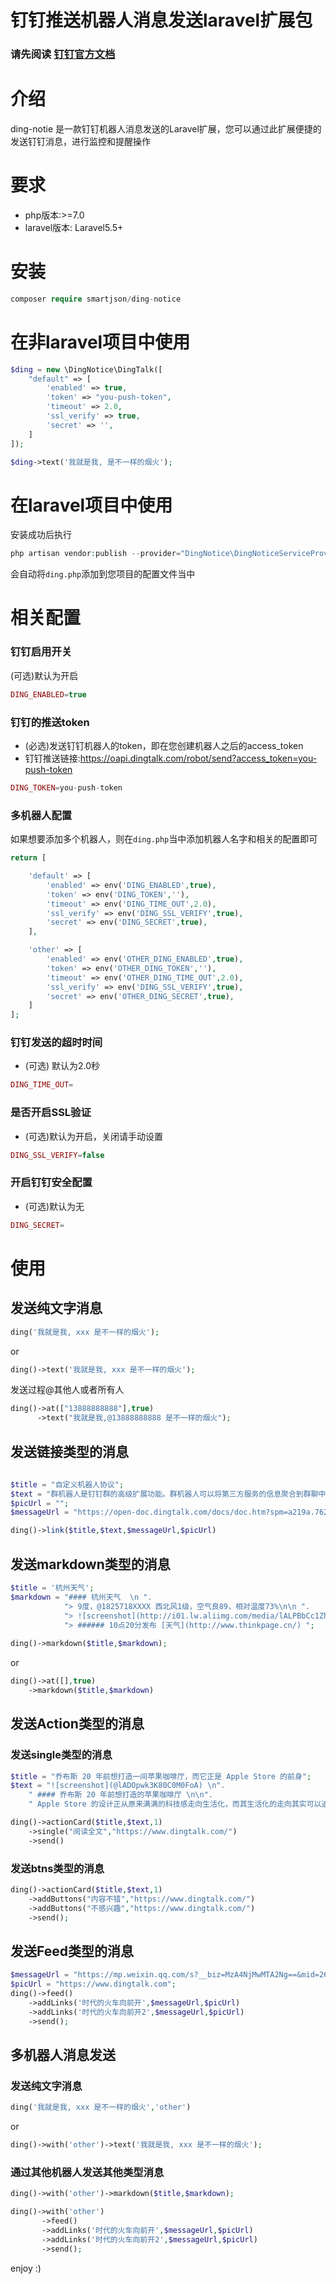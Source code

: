 # 钉钉推送机器人消息发送laravel扩展包

### 请先阅读 [钉钉官方文档](https://open-doc.dingtalk.com/microapp/serverapi2/qf2nxq)


# 介绍
ding-notie 是一款钉钉机器人消息发送的Laravel扩展，您可以通过此扩展便捷的发送钉钉消息，进行监控和提醒操作

# 要求
- php版本:>=7.0
- laravel版本: Laravel5.5+


# 安装

```php
composer require smartjson/ding-notice

```

# 在非laravel项目中使用
```php
$ding = new \DingNotice\DingTalk([
    "default" => [
        'enabled' => true,
        'token' => "you-push-token",
        'timeout' => 2.0,
        'ssl_verify' => true,
        'secret' => '',
    ]
]);

$ding->text('我就是我, 是不一样的烟火');
```

# 在laravel项目中使用

安装成功后执行
```php
php artisan vendor:publish --provider="DingNotice\DingNoticeServiceProvider"

```
会自动将`ding.php`添加到您项目的配置文件当中

# 相关配置

### 钉钉启用开关
(可选)默认为开启
```php
DING_ENABLED=true
```
### 钉钉的推送token
- (必选)发送钉钉机器人的token，即在您创建机器人之后的access_token
- 钉钉推送链接:https://oapi.dingtalk.com/robot/send?access_token=you-push-token
```php
DING_TOKEN=you-push-token
```


### 多机器人配置
如果想要添加多个机器人，则在`ding.php`当中添加机器人名字和相关的配置即可

```php
return [

    'default' => [
        'enabled' => env('DING_ENABLED',true),
        'token' => env('DING_TOKEN',''),
        'timeout' => env('DING_TIME_OUT',2.0),
        'ssl_verify' => env('DING_SSL_VERIFY',true),
        'secret' => env('DING_SECRET',true), 
    ],

    'other' => [
        'enabled' => env('OTHER_DING_ENABLED',true),
        'token' => env('OTHER_DING_TOKEN',''),
        'timeout' => env('OTHER_DING_TIME_OUT',2.0),
        'ssl_verify' => env('DING_SSL_VERIFY',true),
        'secret' => env('OTHER_DING_SECRET',true), 
    ]
];
```


### 钉钉发送的超时时间
- (可选) 默认为2.0秒
```php
DING_TIME_OUT=
```

### 是否开启SSL验证

- (可选)默认为开启，关闭请手动设置
```php
DING_SSL_VERIFY=false
```
### 开启钉钉安全配置

- (可选)默认为无
```php
DING_SECRET=
```


# 使用

## 发送纯文字消息
```php
ding('我就是我, xxx 是不一样的烟火');
```
or
```php
ding()->text('我就是我, xxx 是不一样的烟火');
```
发送过程@其他人或者所有人

```php
ding()->at(["13888888888"],true)
      ->text("我就是我,@13888888888 是不一样的烟火");
```

## 发送链接类型的消息


```php
 
$title = "自定义机器人协议";
$text = "群机器人是钉钉群的高级扩展功能。群机器人可以将第三方服务的信息聚合到群聊中，实现自动化的信息同步。例如：通过聚合GitHub，GitLab等源码管理服务，实现源码更新同步；通过聚合Trello，JIRA等项目协调服务，实现项目信息同步。不仅如此，群机器人支持Webhook协议的自定义接入，支持更多可能性，例如：你可将运维报警提醒通过自定义机器人聚合到钉钉群。";
$picUrl = "";
$messageUrl = "https://open-doc.dingtalk.com/docs/doc.htm?spm=a219a.7629140.0.0.Rqyvqo&treeId=257&articleId=105735&docType=1";

ding()->link($title,$text,$messageUrl,$picUrl)
```

## 发送markdown类型的消息

```php
$title = '杭州天气';
$markdown = "#### 杭州天气  \n ".
            "> 9度，@1825718XXXX 西北风1级，空气良89，相对温度73%\n\n ".
            "> ![screenshot](http://i01.lw.aliimg.com/media/lALPBbCc1ZhJGIvNAkzNBLA_1200_588.png)\n".
            "> ###### 10点20分发布 [天气](http://www.thinkpage.cn/) ";
            
ding()->markdown($title,$markdown);
```
or

```php                                        
ding()->at([],true)
    ->markdown($title,$markdown)
```

## 发送Action类型的消息

### 发送single类型的消息
```php
$title = "乔布斯 20 年前想打造一间苹果咖啡厅，而它正是 Apple Store 的前身";
$text = "![screenshot](@lADOpwk3K80C0M0FoA) \n".
    " #### 乔布斯 20 年前想打造的苹果咖啡厅 \n\n".
    " Apple Store 的设计正从原来满满的科技感走向生活化，而其生活化的走向其实可以追溯到 20 年前苹果一个建立咖啡馆的计划";

ding()->actionCard($title,$text,1)
    ->single("阅读全文","https://www.dingtalk.com/")
    ->send()
```
### 发送btns类型的消息

```php
ding()->actionCard($title,$text,1)
    ->addButtons("内容不错","https://www.dingtalk.com/")
    ->addButtons("不感兴趣","https://www.dingtalk.com/")
    ->send();
```

## 发送Feed类型的消息

```php
$messageUrl = "https://mp.weixin.qq.com/s?__biz=MzA4NjMwMTA2Ng==&mid=2650316842&idx=1&sn=60da3ea2b29f1dcc43a7c8e4a7c97a16&scene=2&srcid=09189AnRJEdIiWVaKltFzNTw&from=timeline&isappinstalled=0&key=&ascene=2&uin=&devicetype=android-23&version=26031933&nettype=WIFI";
$picUrl = "https://www.dingtalk.com";
ding()->feed()
    ->addLinks('时代的火车向前开',$messageUrl,$picUrl)
    ->addLinks('时代的火车向前开2',$messageUrl,$picUrl)
    ->send();
```
## 多机器人消息发送

### 发送纯文字消息
```php
ding('我就是我, xxx 是不一样的烟火','other')
```
or
```php
ding()->with('other')->text('我就是我, xxx 是不一样的烟火');
```

### 通过其他机器人发送其他类型消息
```php
ding()->with('other')->markdown($title,$markdown);

ding()->with('other')
       ->feed()
       ->addLinks('时代的火车向前开',$messageUrl,$picUrl)
       ->addLinks('时代的火车向前开2',$messageUrl,$picUrl)
       ->send();
```
enjoy :)



